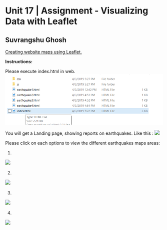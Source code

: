 ﻿# Unit 17 | Assignment - Visualizing Data with Leaflet

## Suvrangshu Ghosh

<u>Creating website maps using Leaflet.</u>

**Instructions:**

Please execute index.html in web.
![](images/clip1.png)

You will get a Landing page, showing reports on earthquakes.
Like this :
![](file:///C:\Users\sghosh\Documents\Suv\Personal\Berkeley\homework\leafhomework\images\clip2.png)

Please click on each options to view the different earthquakes maps areas:

1. 
![](file:///C:\Users\sghosh\Documents\Suv\Personal\Berkeley\homework\leafhomework\images\clip3.png)

2. 
![](file:///C:\Users\sghosh\Documents\Suv\Personal\Berkeley\homework\leafhomework\images\clip4.png)

3. 
![](file:///C:\Users\sghosh\Documents\Suv\Personal\Berkeley\homework\leafhomework\images\clip5.png)

4. 
![](file:///C:\Users\sghosh\Documents\Suv\Personal\Berkeley\homework\leafhomework\images\clip6.png)

